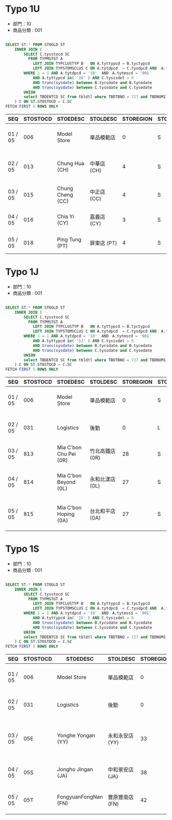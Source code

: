 
# Typo 1U

- 部門：10
- 商品分類 : 001

```sql
   
SELECT ST.* FROM STOGLD ST
    INNER JOIN (
        SELECT C.tysstocd SC
          FROM TYPMSTGT A
            LEFT JOIN TYPCLUSTYP B   ON A.tyttypcd = B.tyctypcd
            LEFT JOIN TYPSTOMSCLUS C ON A.tytdpcd  = C.tysdpcd AND  A.tytmscd = C.tysmscd AND B.tyccluscd = C.tyscluscd
        WHERE 1 = 1 AND A.tytdpcd = '10'  AND　A.tytmscd = '001'
            AND A.tyttypcd in( '1U' ) AND C.tysisdel = 0
            AND trunc(sysdate) between B.tycsdate and B.tycedate
            AND trunc(sysdate) between C.tyssdate and C.tysedate
        UNION
        select TBDENTCD SC from tbldtl where TBDTBNO = 727 and TBDNUM1 = 1
    ) C ON ST.STOSTOCD = C.SC
FETCH FIRST 5 ROWS ONLY

```

|SEQ|STOSTOCD|STOEDESC|STOLDESC|STOREGION|STOTYPE|STOSHORT|STOORDABLE|STOBRCD|STOBREDESC|STOBRLDESC|STOLADDR1|STOLADDR2|STOEADDR1|STOEADDR2|STOSTATE|STOWELID|STOTAXID|STOCASHIER|STOFORMAT|STOCATE|STOMKT|STOTAXLOC|STOCITY|STOCRE|STOUPD|STOUSR|STOCREUSR|STOMUNICIPAL|STOPRINTER|STOTRANS|STOAREACD|STOARO|STOITMDESC|STOCHANGEPP|STORETURN|STOADJORD|STOCOSTCAL|STOCYSTART|STOCYEND|STOAUTOORD|STODEFINEL|STODEFINEE|STOGLN|STODAYSSEARCH|STOPPDECIMAL|STOSPDECIMAL|STOWGSHORT|STOPRICELEN|STONONSCHORD|STOLGORDBY|STOWGTYP|STOTAB|STOBUCD|STOPSSTO|STORETURNPRITOL|STOSTOPOS|STOPSGL|STOPSAP|STOPSHO|STOPSBC|STOPSTZ|STOPSCOUNTRY|STOPSCOUNTRYCD|STOPSORIGIN|STOPSSETID|STOPSINTINF|STOALERTTIME1|STOALERTTIME2|STOALERTTIME3|STOALERTCOLOR1|STOALERTCOLOR2|STOALERTCOLOR3|STOSPLTLGTPO|STOTOLEBTWSUG|STOINPUTMRP|STOMRPDIFFPO|STOALERTNSP|STOPRINTDCOD|STODEFAULTLOC|STORECRETURNWH|STOSTKCONSIGN|STOSTKLOC|STOMERGELIST|STOSTKADJIMA|STPSTKADJFG|STOLOC|STOPOFT|STOPHONENO|STOFAXNO|STOSTICKPRINTER|STOBYPSRAWF|STOSEMIPRINTER|STOECBUS|BUSINESSFORMAT|
| -- | -- | -- | -- | -- | -- | -- | -- | -- | -- | -- | -- | -- | -- | -- | -- | -- | -- | -- | -- | -- | -- | -- | -- | -- | -- | -- | -- | -- | -- | -- | -- | -- | -- | -- | -- | -- | -- | -- | -- | -- | -- | -- | -- | -- | -- | -- | -- | -- | -- | -- | -- | -- | -- | -- | -- | -- | -- | -- | -- | -- | -- | -- | -- | -- | -- | -- | -- | -- | -- | -- | -- | -- | -- | -- | -- | -- | -- | -- | -- | -- | -- | -- | -- | -- | -- | -- | -- | -- | -- | -- | -- | -- | -- | -- |
|01 / 05|006|Model Store|單品模範店|0|S|006|0|null|null|null|251 台北縣淡水鎮民權路27號後棟5樓|null|5F, Back Building,No.27, Min-Chuan Rd.,|Tam Hsui, Taipei, Taiwan, R.O.C 251|null|null|22662550|T|HYP|H|A|null|003|2009-03-27 00:00:00.0|2021-03-24 00:43:36.0|victorshih|MIGRATION|null|RP|0|02|0|B|N|N|4|0|22:00|12:00|0|null|null|4717546900065|60|2|0|1|0|1|0|D|ABCDEFGHIJ|1|null|20|null|null|null|null|null|null|null|null|null|null|0|5|15|30|3|2|1|0|50|0|1|0|P3|L|0|0|0|1|M|6|L|null|null|null|null|0|PS|0|HYP|
|02 / 05|013|Chung Hua (CH)|中華店 (CH)|4|S|CH|1|null|null|null|710 台南市永康區中華二路350號B1-1-8|null|B1-1-8 350 CHUNG-HUA 2ND ROAD|YONG KANG TAINAN 710|null|null|22662550|T|HYP|H|A|null|016|2009-03-27 00:00:00.0|2021-03-03 23:06:29.0|CRID0551|MIGRATION|null|RP|0|02|0|B|N|N|4|0|22:00|12:00|0|null|null|4717546900133|60|1|1|1|0|1|0|D|ABCDEFGHIJ|1|TWA006|0|0013|TW010|TW011|000|TWD|E08|TAIWAN|TW|S|TWMER|0|5|15|30|3|2|1|0|50|0|1|0|P5|L|0|1|0|1|M|6|L|null|06-275-6050|06-236-9352|PR|null|PS|1|HYP|
|03 / 05|015|Chung Cheng (CC)|中正店 (CC)|4|S|CC|1|null|null|null|710 台南市永康區中正南路358號|null|358 CHUNG-CHENG SOUTH ROAD|YONG KANG TAINAN 710|null|null|22662550|T|HYP|H|A|null|016|2009-03-27 00:00:00.0|2021-03-03 23:06:29.0|CRID0551|MIGRATION|null|RP|0|02|0|B|N|N|4|0|22:00|12:00|0|null|null|4717546900157|60|1|1|1|0|1|0|D|ABCDEFGHIJ|1|TWA009|0|0015|TW010|TW011|000|TWD|E08|TAIWAN|TW|S|TWMER|0|5|15|30|3|2|1|0|50|0|1|0|P5|L|0|1|0|1|M|6|L|null|06-253-8481|06-254-6742|PR|null|PS|1|HYP|
|04 / 05|016|Chia Yi (CY)|嘉義店 (CY)|3|S|CY|1|null|null|null|600 嘉義市博愛路二段461號|null|461 PO-AI ROAD SEC.2 CHIA YI 600|null|null|null|22662550|T|HYP|H|A|null|013|2009-03-27 00:00:00.0|2021-03-03 23:06:29.0|CRID0551|MIGRATION|null|RP|0|02|0|B|N|N|4|0|22:00|12:00|0|null|null|4717546900164|60|1|1|1|0|1|0|D|ABCDEFGHIJ|1|TWA015|0|0016|TW010|TW011|000|TWD|E08|TAIWAN|TW|S|TWMER|0|5|15|30|3|2|1|0|50|0|1|0|P5|L|0|1|0|1|M|6|L|null|05-235-3606|05-286-3550|PR|null|PS|1|HYP|
|05 / 05|018|Ping Tung (PT)|屏東店 (PT)|4|S|PT|1|null|null|null|900 屏東市仁愛路188號|null|188 JEN-AI ROAD PING TUNG 900|null|null|null|22662550|T|HYP|H|A|null|021|2009-03-27 00:00:00.0|2021-03-03 23:06:29.0|CRID0551|MIGRATION|null|RP|0|02|0|B|N|N|4|0|22:00|12:00|0|null|null|4717546900188|60|1|1|1|0|1|0|D|ABCDEFGHIJ|1|TWA013|0|0018|TW010|TW011|000|TWD|E08|TAIWAN|TW|S|TWMER|0|5|15|30|3|2|1|0|50|0|1|0|P5|L|0|1|0|1|M|6|L|null|08-738-0310|08-736-0125|PR|null|PS|1|HYP|


# Typo 1J

- 部門：10
- 商品分類 : 001

```sql
   
SELECT ST.* FROM STOGLD ST
    INNER JOIN (
        SELECT C.tysstocd SC
          FROM TYPMSTGT A
            LEFT JOIN TYPCLUSTYP B   ON A.tyttypcd = B.tyctypcd
            LEFT JOIN TYPSTOMSCLUS C ON A.tytdpcd  = C.tysdpcd AND  A.tytmscd = C.tysmscd AND B.tyccluscd = C.tyscluscd
        WHERE 1 = 1 AND A.tytdpcd = '10'  AND　A.tytmscd = '001'
            AND A.tyttypcd in( '1J' ) AND C.tysisdel = 0
            AND trunc(sysdate) between B.tycsdate and B.tycedate
            AND trunc(sysdate) between C.tyssdate and C.tysedate
        UNION
        select TBDENTCD SC from tbldtl where TBDTBNO = 727 and TBDNUM1 = 1
    ) C ON ST.STOSTOCD = C.SC
FETCH FIRST 5 ROWS ONLY

```

|SEQ|STOSTOCD|STOEDESC|STOLDESC|STOREGION|STOTYPE|STOSHORT|STOORDABLE|STOBRCD|STOBREDESC|STOBRLDESC|STOLADDR1|STOLADDR2|STOEADDR1|STOEADDR2|STOSTATE|STOWELID|STOTAXID|STOCASHIER|STOFORMAT|STOCATE|STOMKT|STOTAXLOC|STOCITY|STOCRE|STOUPD|STOUSR|STOCREUSR|STOMUNICIPAL|STOPRINTER|STOTRANS|STOAREACD|STOARO|STOITMDESC|STOCHANGEPP|STORETURN|STOADJORD|STOCOSTCAL|STOCYSTART|STOCYEND|STOAUTOORD|STODEFINEL|STODEFINEE|STOGLN|STODAYSSEARCH|STOPPDECIMAL|STOSPDECIMAL|STOWGSHORT|STOPRICELEN|STONONSCHORD|STOLGORDBY|STOWGTYP|STOTAB|STOBUCD|STOPSSTO|STORETURNPRITOL|STOSTOPOS|STOPSGL|STOPSAP|STOPSHO|STOPSBC|STOPSTZ|STOPSCOUNTRY|STOPSCOUNTRYCD|STOPSORIGIN|STOPSSETID|STOPSINTINF|STOALERTTIME1|STOALERTTIME2|STOALERTTIME3|STOALERTCOLOR1|STOALERTCOLOR2|STOALERTCOLOR3|STOSPLTLGTPO|STOTOLEBTWSUG|STOINPUTMRP|STOMRPDIFFPO|STOALERTNSP|STOPRINTDCOD|STODEFAULTLOC|STORECRETURNWH|STOSTKCONSIGN|STOSTKLOC|STOMERGELIST|STOSTKADJIMA|STPSTKADJFG|STOLOC|STOPOFT|STOPHONENO|STOFAXNO|STOSTICKPRINTER|STOBYPSRAWF|STOSEMIPRINTER|STOECBUS|BUSINESSFORMAT|
| -- | -- | -- | -- | -- | -- | -- | -- | -- | -- | -- | -- | -- | -- | -- | -- | -- | -- | -- | -- | -- | -- | -- | -- | -- | -- | -- | -- | -- | -- | -- | -- | -- | -- | -- | -- | -- | -- | -- | -- | -- | -- | -- | -- | -- | -- | -- | -- | -- | -- | -- | -- | -- | -- | -- | -- | -- | -- | -- | -- | -- | -- | -- | -- | -- | -- | -- | -- | -- | -- | -- | -- | -- | -- | -- | -- | -- | -- | -- | -- | -- | -- | -- | -- | -- | -- | -- | -- | -- | -- | -- | -- | -- | -- | -- |
|01 / 05|006|Model Store|單品模範店|0|S|006|0|null|null|null|251 台北縣淡水鎮民權路27號後棟5樓|null|5F, Back Building,No.27, Min-Chuan Rd.,|Tam Hsui, Taipei, Taiwan, R.O.C 251|null|null|22662550|T|HYP|H|A|null|003|2009-03-27 00:00:00.0|2021-03-24 00:43:36.0|victorshih|MIGRATION|null|RP|0|02|0|B|N|N|4|0|22:00|12:00|0|null|null|4717546900065|60|2|0|1|0|1|0|D|ABCDEFGHIJ|1|null|20|null|null|null|null|null|null|null|null|null|null|0|5|15|30|3|2|1|0|50|0|1|0|P3|L|0|0|0|1|M|6|L|null|null|null|null|0|PS|0|HYP|
|02 / 05|031|Logistics|後勤|0|L|LGS|0|null|null|null|251 台北縣淡水鎮民權路27號後棟5樓|null|5F, Back Building,No.27, Min-Chuan Rd.,|Tam Hsui, Taipei, Taiwan, R.O.C 251|null|null|031|C|HYP|L|A|null|003|2009-03-27 00:00:00.0|2021-03-24 00:41:26.0|victorshih|MIGRATION|null|RP|0|02|0|B|N|N|4|0|22:00|11:00|0|null|null|4717546900102|60|2|0|1|0|1|0|D|ABCDEFGHIJ|1|TWY900|20|null|TW010|TW011|000|TWD|E08|TAIWAN|TW|S|TWMER|0|5|15|30|3|2|1|0|50|0|1|0|P3|L|0|0|0|1|M|6|L|null|null|null|null|0|PS|0|HYP|
|03 / 05|813|Mia C’bon Chu Pei (0R)|竹北高鐵店 (0R)|28|S|0R|1|null|null|null|302 新竹縣竹北市文興路二段2號|null|No. 2 ,Section 1,Wenxing Rd, Chu-Bei |City, Hsin Chu County 302|null|null|22662550|T|SUP|S|D|null|006|2022-05-05 00:06:21.0|2022-10-24 15:59:07.0|md8706|victorshih|null|RP|0|02|0|B|N|N|4|0|22:00|12:00|0|null|null|4717546916776|60|1|1|1|0|1|0|D|ABCDEFGHIJ|1|TWP813|0|0445|TW080|TW011|000|TWD|E08|TAIWAN|TW|S|TWMER|0|5|15|30|3|2|1|0|50|0|1|0|P3|L|0|1|0|1|M|6|L|null|03-657-9028|null|PR|0|PS|1|JSN|
|04 / 05|814|Mia C’bon Beyond (0L)|永和比漾店 (0L)|27|S|0L|1|null|null|null|234 新北市永和區中山路一段238號B2F|null|B2F, No.238 Chong Shan Rd. 1st Section, |Yong-Ho District, New Taipei City 234|null|null|22662550|T|SUP|S|D|null|003|2022-05-26 00:11:40.0|2023-08-31 17:51:58.0|F000172061|victorshih|null|RP|0|02|0|B|N|N|4|0|22:00|12:00|0|null|null|4717546916783|60|1|1|1|0|1|0|D|ABCDEFGHIJ|1|TWP814|0|0446|TW080|TW011|000|TWD|E08|TAIWAN|TW|S|TWMER|0|5|15|30|3|2|1|0|50|0|1|0|P3|L|0|1|0|1|M|6|L|null|02-8231-5950|null|PR|0|PS|1|JSN|
|05 / 05|815|Mia C’bon Hoping (0A)|台北和平店 (0A)|27|S|0A|1|null|null|null|106 台北市大安區羅斯福路2段41-49號B1|null|B1F, No. 41-49 & B2F No.41 Rosevelt Rd. |2nd Section, Taipei City 106|null|null|22662550|T|SUP|S|D|null|001|2022-04-07 00:09:32.0|2022-10-24 16:01:57.0|md8706|victorshih|null|RP|0|02|0|B|N|N|4|0|22:00|12:00|0|null|null|4717546916790|60|1|1|1|0|1|0|D|ABCDEFGHIJ|1|TWP815|0|0447|TW080|TW011|000|TWD|E08|TAIWAN|TW|S|TWMER|0|5|15|30|3|2|1|0|50|0|1|0|P3|L|0|1|0|1|M|6|L|null|02-2396-9625|null|PR|0|PS|1|JSN|


# Typo 1S

- 部門：10
- 商品分類 : 001

```sql
   
SELECT ST.* FROM STOGLD ST
    INNER JOIN (
        SELECT C.tysstocd SC
          FROM TYPMSTGT A
            LEFT JOIN TYPCLUSTYP B   ON A.tyttypcd = B.tyctypcd
            LEFT JOIN TYPSTOMSCLUS C ON A.tytdpcd  = C.tysdpcd AND  A.tytmscd = C.tysmscd AND B.tyccluscd = C.tyscluscd
        WHERE 1 = 1 AND A.tytdpcd = '10'  AND　A.tytmscd = '001'
            AND A.tyttypcd in( '1S' ) AND C.tysisdel = 0
            AND trunc(sysdate) between B.tycsdate and B.tycedate
            AND trunc(sysdate) between C.tyssdate and C.tysedate
        UNION
        select TBDENTCD SC from tbldtl where TBDTBNO = 727 and TBDNUM1 = 1
    ) C ON ST.STOSTOCD = C.SC
FETCH FIRST 5 ROWS ONLY

```

|SEQ|STOSTOCD|STOEDESC|STOLDESC|STOREGION|STOTYPE|STOSHORT|STOORDABLE|STOBRCD|STOBREDESC|STOBRLDESC|STOLADDR1|STOLADDR2|STOEADDR1|STOEADDR2|STOSTATE|STOWELID|STOTAXID|STOCASHIER|STOFORMAT|STOCATE|STOMKT|STOTAXLOC|STOCITY|STOCRE|STOUPD|STOUSR|STOCREUSR|STOMUNICIPAL|STOPRINTER|STOTRANS|STOAREACD|STOARO|STOITMDESC|STOCHANGEPP|STORETURN|STOADJORD|STOCOSTCAL|STOCYSTART|STOCYEND|STOAUTOORD|STODEFINEL|STODEFINEE|STOGLN|STODAYSSEARCH|STOPPDECIMAL|STOSPDECIMAL|STOWGSHORT|STOPRICELEN|STONONSCHORD|STOLGORDBY|STOWGTYP|STOTAB|STOBUCD|STOPSSTO|STORETURNPRITOL|STOSTOPOS|STOPSGL|STOPSAP|STOPSHO|STOPSBC|STOPSTZ|STOPSCOUNTRY|STOPSCOUNTRYCD|STOPSORIGIN|STOPSSETID|STOPSINTINF|STOALERTTIME1|STOALERTTIME2|STOALERTTIME3|STOALERTCOLOR1|STOALERTCOLOR2|STOALERTCOLOR3|STOSPLTLGTPO|STOTOLEBTWSUG|STOINPUTMRP|STOMRPDIFFPO|STOALERTNSP|STOPRINTDCOD|STODEFAULTLOC|STORECRETURNWH|STOSTKCONSIGN|STOSTKLOC|STOMERGELIST|STOSTKADJIMA|STPSTKADJFG|STOLOC|STOPOFT|STOPHONENO|STOFAXNO|STOSTICKPRINTER|STOBYPSRAWF|STOSEMIPRINTER|STOECBUS|BUSINESSFORMAT|
| -- | -- | -- | -- | -- | -- | -- | -- | -- | -- | -- | -- | -- | -- | -- | -- | -- | -- | -- | -- | -- | -- | -- | -- | -- | -- | -- | -- | -- | -- | -- | -- | -- | -- | -- | -- | -- | -- | -- | -- | -- | -- | -- | -- | -- | -- | -- | -- | -- | -- | -- | -- | -- | -- | -- | -- | -- | -- | -- | -- | -- | -- | -- | -- | -- | -- | -- | -- | -- | -- | -- | -- | -- | -- | -- | -- | -- | -- | -- | -- | -- | -- | -- | -- | -- | -- | -- | -- | -- | -- | -- | -- | -- | -- | -- |
|01 / 05|006|Model Store|單品模範店|0|S|006|0|null|null|null|251 台北縣淡水鎮民權路27號後棟5樓|null|5F, Back Building,No.27, Min-Chuan Rd.,|Tam Hsui, Taipei, Taiwan, R.O.C 251|null|null|22662550|T|HYP|H|A|null|003|2009-03-27 00:00:00.0|2021-03-24 00:43:36.0|victorshih|MIGRATION|null|RP|0|02|0|B|N|N|4|0|22:00|12:00|0|null|null|4717546900065|60|2|0|1|0|1|0|D|ABCDEFGHIJ|1|null|20|null|null|null|null|null|null|null|null|null|null|0|5|15|30|3|2|1|0|50|0|1|0|P3|L|0|0|0|1|M|6|L|null|null|null|null|0|PS|0|HYP|
|02 / 05|031|Logistics|後勤|0|L|LGS|0|null|null|null|251 台北縣淡水鎮民權路27號後棟5樓|null|5F, Back Building,No.27, Min-Chuan Rd.,|Tam Hsui, Taipei, Taiwan, R.O.C 251|null|null|031|C|HYP|L|A|null|003|2009-03-27 00:00:00.0|2021-03-24 00:41:26.0|victorshih|MIGRATION|null|RP|0|02|0|B|N|N|4|0|22:00|11:00|0|null|null|4717546900102|60|2|0|1|0|1|0|D|ABCDEFGHIJ|1|TWY900|20|null|TW010|TW011|000|TWD|E08|TAIWAN|TW|S|TWMER|0|5|15|30|3|2|1|0|50|0|1|0|P3|L|0|0|0|1|M|6|L|null|null|null|null|0|PS|0|HYP|
|03 / 05|05E|Yonghe Yongan (YY)|永和永安店 (YY)|33|S|YY|1|null|null|null|234 新北市永和區中和路499號之1~2號,499之5~55號|null|No.449-1~2, 449-5~55, Zhonghe Rd.,|Yonghe City, Taipei County 234, Taiwan|null|null|22662550|T|SUP|S|B|null|003|2009-11-09 02:25:30.0|2021-11-01 12:10:54.0|md8395|victorshih|null|RP|0|02|0|B|N|N|4|0|22:00|12:00|0|null|null|4717546901543|60|1|1|1|0|1|0|D|ABCDEFGHIJ|1|TWP502|0|0154|TW010|TW011|000|TWD|E08|TAIWAN|TW|S|TWMER|0|5|15|30|3|2|1|0|50|0|1|0|P4|L|0|1|0|1|M|6|L|null|02-2232-7755|02-2923-1122|PR|0|PS|1|SUP|
|04 / 05|05S|Jongho Jingan (JA)|中和景安店 (JA)|38|S|JA|1|null|null|null|235 新北市中和區景平路353號B1|null|B1F., No.353, Jingping Rd., Zhonghe Dist|, New Taipei City 235, Taiwan (R.O.C.)|null|null|22662550|T|SUP|S|B|null|003|2013-04-28 09:17:08.0|2021-11-01 12:10:54.0|md8395|F000033546|null|RP|0|02|0|B|N|N|4|0|22:00|12:00|0|null|null|4717546902588|60|1|1|1|0|1|0|D|ABCDEFGHIJ|1|TWP505|0|0159|TW010|TW011|000|TWD|E08|TAIWAN|TW|S|TWMER|0|5|15|30|3|2|1|0|50|0|1|0|P4|L|0|1|0|1|M|6|L|null|02-2240-9628|02-2240-9728|PR|0|PS|1|SUP|
|05 / 05|05T|FongyuanFongNan (FN)|豐原豐南店 (FN)|42|S|FN|1|null|null|null|420 台中市豐原區豐南街118號|null|No. 118, Fengnan St., Fengyuan Dist.,|Taichung City 420, Taiwan (R.O.C.)|null|null|22662550|T|SUP|S|B|null|009|2013-04-28 09:22:51.0|2021-11-01 12:10:54.0|md8395|F000033546|null|RF|0|02|0|B|N|N|4|0|22:00|12:00|0|null|null|4717546902595|60|1|1|1|0|1|0|D|ABCDEFGHIJ|1|TWP507|0|0160|TW010|TW011|000|TWD|E08|TAIWAN|TW|S|TWMER|0|5|15|30|3|2|1|0|50|0|1|0|P3|L|0|1|0|1|M|6|L|null|04-2528-0897|04-2528-0893|PR|0|PS|1|SUP|

